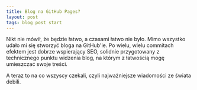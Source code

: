 ```yaml
---
title: Blog na GitHub Pages?
layout: post
tags: blog post start
---
```


Nikt nie mówił, że będzie łatwo, a czasami łatwo nie było. Mimo wszystko udało mi się stworzyć bloga na GitHub'ie.
Po wielu, wielu commitach efektem jest dobrze wspierający SEO, solidnie przygotowany z technicznego punktu widzenia blog,
na którym z łatwością mogę umieszczać swoje treści.

A teraz to na co wszyscy czekali, czyli najważniejsze wiadomości ze świata debili.
